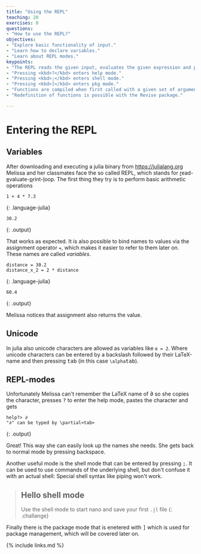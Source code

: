 ```yaml
---
title: "Using the REPL"
teaching: 20
exercises: 0
questions:
- "How to use the REPL?"
objectives:
- "Explore basic functionality of input."
- "Learn how to declare variables."
- "Learn about REPL modes."
keypoints:
- "The REPL reads the given input, evaluates the given expression and prints the resulting output to the user."
- "Pressing <kbd>?</kbd> enters help mode."
- "Pressing <kbd>;</kbd> enters shell mode."
- "Pressing <kbd>]</kbd> enters pkg mode."
- "Functions are compiled when first called with a given set of arguments and cached for later reuse."
- "Redefinition of functions is possible with the Revise package."

---
```


# Entering the REPL

## Variables

After downloading and executing a julia binary from https://julialang.org Melissa and her classmates face the so called REPL, which stands for <u>r</u>ead-<u>e</u>valuate-<u>p</u>rint-<u>l</u>oop.
The first thing they try is to perform basic arithmetic operations
~~~
1 + 4 * 7.3
~~~
{: .language-julia}
~~~
30.2
~~~
{: .output}

That works as expected.
It is also possible to bind names to values via the assignment operator `=`, which makes it easier to refer to them later on.
These names are called _variables_.

~~~
distance = 30.2
distance_x_2 = 2 * distance
~~~
{: .language-julia}
~~~
60.4
~~~
{: .output}

Melissa notices that assignment also returns the value.

## Unicode

In julia also unicode characters are allowed as variables like `α = 2`.
Where unicode characters can be entered by a backslash followed by their LaTeX-name and then pressing <kbd>tab</kbd> (in this case `\alpha`<kbd>tab</kbd>).

## REPL-modes

Unfortunately Melissa can't remember the LaTeX name of ∂ so she copies the character, presses <kbd>?</kbd> to enter the help mode, pastes the character and gets
~~~
help?> ∂
"∂" can be typed by \partial<tab>
~~~
{: .output}

Great! This way she can easily look up the names she needs.
She gets back to normal mode by pressing backspace.

Another useful mode is the shell mode that can be entered by pressing <kbd>;</kbd>.
It can be used to use commands of the underlying shell, but don't confuse it with an actual shell: Special shell syntax like piping won't work.
> ## Hello shell mode
> Use the shell mode to start nano and save your first `.jl` file
{: .challange}

Finally there is the package mode that is enetered with <kbd>]</kbd> which is used for package management, which will be covered later on.

{% include links.md %}

